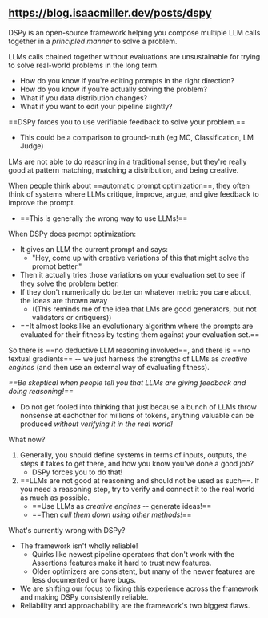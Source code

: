 https://blog.isaacmiller.dev/posts/dspy
-----

DSPy is an open-source framework helping you compose multiple LLM calls together in a *principled manner* to solve a problem.

LLMs calls chained together without evaluations are unsustainable for trying to solve real-world problems in the long term.
- How do you know if you're editing prompts in the right direction?
- How do you know if you're actually solving the problem?
- What if you data distribution changes?
- What if you want to edit your pipeline slightly?

==DSPy forces you to use verifiable feedback to solve your problem.==
- This could be a comparison to ground-truth (eg MC, Classification, LM Judge)

LMs are not able to do reasoning in a traditional sense, but they're really good at pattern matching, matching a distribution, and being creative.

When people think about ==automatic prompt optimization==, they often think of systems where LLMs critique, improve, argue, and give feedback to improve the prompt.
- ==This is generally the wrong way to use LLMs!==

When DSPy does prompt optimization: 
- It gives an LLM the current prompt and says:
	- "Hey, come up with creative variations of this that might solve the prompt better."
- Then it actually tries those variations on your evaluation set to see if they solve the problem better. 
- If they don't numerically do better on whatever metric you care about, the ideas are thrown away
	- ((This reminds me of the idea that LMs are good generators, but not validators or critiquers))
- ==It almost looks like an evolutionary algorithm where the prompts are evaluated for their fitness by testing them against your evaluation set.==

So there is ==no deductive LLM reasoning involved==, and there is ==no textual gradients== -- we just harness the strengths of LLMs as *creative engines* (and then use an external way of evaluating fitness).

*==Be skeptical when people tell you that LLMs are giving feedback and doing reasoning!==*
- Do not get fooled into thinking that just because a bunch of LLMs throw nonsense at eachother for millions of tokens, anything valuable can be produced *without verifying it in the real world!*

What now?

1. Generally, you should define systems in terms of inputs, outputs, the steps it takes to get there, and how you know you've done a good job?
	- DSPy forces you to do that!
2. ==LLMs are not good at reasoning and should not be used as such==. If you need a reasoning step, try to verify and connect it to the real world as much as possible.
	- ==Use LLMs as *creative engines* -- generate ideas!==
	- ==Then *cull them down using other methods!*==


What's currently wrong with DSPy?
- The framework isn't wholly reliable! 
	- Quirks like newest pipeline operators that don't work with the Assertions features make it hard to trust new features.
	- Older optimizers are consistent, but many of the newer features are less documented or have bugs.
- We are shifting our focus to fixing this experience across the framework and making DSPy consistently reliable.
- Reliability and approachability are the framework's two biggest flaws.




















